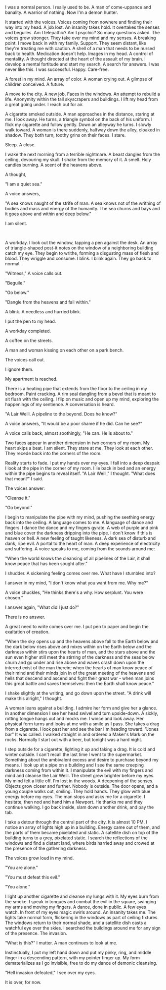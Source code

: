 I was a normal person. I really used to be. A man of come-uppance and banality. A warrior of nothing. Now I'm a demon hunter.

It started with the voices. Voices coming from nowhere and finding their way into my head. A job lost. An insanity takes hold. It overtakes the senses and beguiles.  Am I telepathic? Am I psychic? So many questions asked. The voices grow stronger. They take over my mind and my senses. A breaking point. I move back in with my family. Support. They seem distant, like they're treating me with caution. A shell of a man that needs to be nursed back to health. Medication doesn't help. Images in my head. A control of mentality. A thought directed at the heart of the assault of my brain. I develop a mental fortitude and start my search. A search for answers. I was never like this. I was successful. Happy. Care-free.

A forest in my mind. An array of color. A woman crying out. A glimpse of children conceived. A future.

A move to the city. A new job. Faces in the windows. An attempt to rebuild a life. Anonymity within the tall skyscrapers and buildings. I lift my head from a great going under. I reach out for air.

A cigarette smoked outside. A man approaches in the distance, staring at me. I look away. He turns, a triangle symbol on the back of his uniform. I flick my cigarette and follow gently. Down an alleyway he turns. I slowly walk toward. A woman is there suddenly, halfway down the alley, cloaked in shadow. They both turn, toothy grins on their faces. I stare.

Sleep. A close.

I wake the next morning from a terrible nightmare. A beast dangles from the ceiling, devouring my skull. I shake from the memory of it. A smell. Holy candles burning. A scent of the heavens above.

A thought,

"I am a quiet sea."

A voice answers,

"A sea knows naught of the strife of man. A sea knows not of the writhing of bodies and mass and energy of the humanity. The sea churns and bays and it goes above and within and deep below."

I am silent.

&#x200B;

A workday. I look out the window, tapping a pen against the desk. An array of triangle-shaped post-it notes on the window of a neighboring building catch my eye. They begin to writhe, forming a disgusting mass of flesh and blood. They wriggle and consume. I blink. I blink again. They go back to normal.

"Witness," A voice calls out.

"Beguile."

"Go below."

"Dangle from the heavens and fall within."

A blink. A needless and hurried blink.

I put the pen to my head.

A workday completed.

A coffee on the streets.

A man and woman kissing on each other on a park bench.

The voices call out.

I ignore them.

My apartment is reached.

There is a heating pipe that extends from the floor to the ceiling in my bedroom. Paint cracking. A rim seal dangling from a bevel that is meant to sit flush with the ceiling. I flip on music and open up my mind, exploring the happenings of my sentience. A conversation is heard.

"A Lair Weill. A pipeline to the beyond. Does he know?"

A voice answers, "It would be a poor shame if he did. Can he see?"

A voice calls back, almost soothingly, "He can. He is about to."

Two faces appear in another dimension in two corners of my room. My heart skips a beat. I am silent. They stare at me. They look at each other. They recede back into the corners of the room.

Reality starts to fade. I put my hands over my eyes. I fall into a deep despair. I look at the pipe in the corner of my room. I lie back in bed and an energy within the pipe begins to reveal itself. "A Lair Weill," I thought. "What does that mean?" I said.

The voices answer:

"Cleanse it."

"Go beyond."

I begin to manipulate the pipe with my mind, pushing the seething energy back into the ceiling. A language comes to me. A language of dance and fingers. I dance the dance and my fingers gyrate. A web of purple and pink and blue cover the darkness dripping into the pipe. I don't know if this is heaven or hell. A new feeling of taught likeness. A dark sea of disturb and dank, ripe evil. A portal to the heart of man. A deep experience of electricity and suffering. A voice speaks to me, coming from the sounds around me:

"When the world knows the cleansing of all pipelines of the Lair, it shall know peace that has been sought after."

I shudder. A sickening feeling comes over me. What have I stumbled into?

I answer in my mind, "I don't know what you want from me. Why me?"

A voice chuckles, "He thinks there's a why. How serplunt. You were chosen."

I answer again, "What did I just do?"

There is no answer.

A great need to write comes over me. I put pen to paper and begin the exaltation of creation.

"When the sky opens up and the heavens above fall to the Earth below and the dark below rises above and mixes within on the Earth below and the darkness within stirs upon the hearts of man, and the stars above and the sun even higher still meet the stirring of the darkness and the seas below churn and go under and rise above and waves crash down upon the interred exist of the man therein; when the hearts of man know peace of their mind and their minds join in of the great meeting of the heavens and hells that descend and ascend and fight their great war - when man joins this great battle and saves themselves: then the Earth shall know peace."

I shake slightly at the writing, and go down upon the street. "A drink will make this alright," I thought.

A woman leans against a building. I admire her form and give her a glance. In another dimension I see her head swivel and turn upside-down. A sickly, rotting tongue hangs out and mocks me. I wince and look away. Her physical form turns and looks at me with a smile as I pass. She takes a drag from a cigarette. I look past her and see the bar I'm heading toward. "Jones bar" It was called. I walked straight in and ordered a Maker's Mark on the rocks. Normally I start out with a beer, but tonight was a hard night.

I step outside for a cigarette, lighting it up and taking a drag. It is cold and winter outside. I can't recall the last time I went to the supermarket. Something about the ambivalent excess and desire to purchase beyond my means. I look up at a pipe on a building and I see the same creeping darkness coming from within it. I manipulate the evil with my fingers and mind and cleanse the Lair Weill. The street grew brighter before my eyes. My mind felt a little off. I'm lost in the woods. A deepening of the senses. Objects grow closer and further. Nobody is outside. The door opens, and a young couple walks out, smiling. They hold hands. They glow with blue energy before my eyes. The man stops and asks me for a cigarette. I hesitate, then nod and hand him a Newport. He thanks me and they continue walking. I go back inside, slam down another drink, and pay the tab.

I take a detour through the central part of the city. It is almost 10 PM. I notice an array of lights high up in a building. Energy came out of them, and the parts of them became pixelated and static. A satellite dish on top of the building turns to a grey, pixelated static. I search the reflections of the windows and find a distant land, where birds harried away and crowed at the presence of the gathering darkness.

The voices grow loud in my mind.

"You are alone."

"You must defeat this evil."

"You alone."

I light up another cigarette and cleanse my lungs with it. My eyes burn from the smoke. I speak in tongues and combat the evil in the square, swinging my arms and moving my fingers. A dance, done in public. A few eyes watch. In front of my eyes magic swirls around. An insanity takes me. The lights take normal form, flickering in the windows as part of ceiling fixtures. The windows return to their normal shade, and a satellite dish casts a watchful eye over the skies. I searched the buildings around me for any sign of the presence. The invasion.

"What is this?" I mutter. A man continues to look at me.

Instinctually, I put my left hand down and put my pinky, ring, and middle finger in a descending pattern, with my pointer finger up. My form dematerializes as I go invisible, free to do my dance of demonic cleansing.

"Hell invasion defeated," I see over my eyes.

It is over, for now.